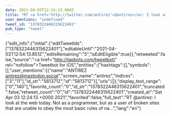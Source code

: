 ```yaml
---
date: 2021-04-03T12:24:13.000Z
title: "RT <a href='http://twitter.com/antirez'>@antirez</a>: I look at the web today. Not as a programmer, but as a user of broken sites that are unable to obey the most basic rules of na…″"
user_mentions: "undefined"
tweet_id: "1378322446315622401"
pub_type: "tweet"
---
```

{"edit_info":{"initial":{"editTweetIds":["1378322446315622401"],"editableUntil":"2021-04-03T12:54:13.851Z","editsRemaining":"5","isEditEligible":true}},"retweeted":false,"source":"<a href=\"http://tapbots.com/tweetbot\" rel=\"nofollow\">Tweetbot for iΟS</a>","entities":{"hashtags":[],"symbols":[],"user_mentions":[{"name":"ANTIREZ antirez@mastodon.social","screen_name":"antirez","indices":["3","11"],"id_str":"5813712","id":"5813712"}],"urls":[]},"display_text_range":["0","140"],"favorite_count":"0","id_str":"1378322446315622401","truncated":false,"retweet_count":"0","id":"1378322446315622401","created_at":"Sat Apr 03 12:24:13 +0000 2021","favorited":false,"full_text":"RT @antirez: I look at the web today. Not as a programmer, but as a user of broken sites that are unable to obey the most basic rules of na…","lang":"en"}
